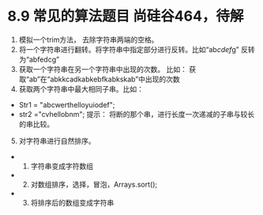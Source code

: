 # 8.9 常见的算法题目 尚硅谷464，待解
1. 模拟一个trim方法， 去除字符串两端的空格。
2. 将一个字符串进行翻转。将字符串中指定部分进行反转。比如“ab*cdef*g” 反转为“abfedcg”
3. 获取一个字符串在另一个字符串中出现的次数。
比如： 获取“ab”在“abkkcadkabkebfkabkskab”中出现的次数
4. 获取两个字符串中最大相同子串。比如：
* Str1 = "abcwerthelloyuiodef"; 
* str2 ="cvhellobnm";
提示： 将断的那个串，进行长度一次递减的子串与较长的串比较。

5. 对字符串进行自然排序。
* 1. 字符串变成字符数组
* 2. 对数组排序，选择，冒泡，Arrays.sort();
* 3. 将排序后的数组变成字符串